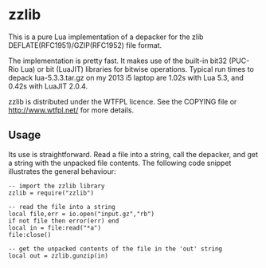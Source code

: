 # zzlib

This is a pure Lua implementation of a depacker for the zlib DEFLATE(RFC1951)/GZIP(RFC1952) file format.

The implementation is pretty fast. It makes use of the built-in bit32 (PUC-Rio
Lua) or bit (LuaJIT) libraries for bitwise operations. Typical run times to
depack lua-5.3.3.tar.gz on my 2013 i5 laptop are 1.02s with Lua 5.3, and 0.42s
with LuaJIT 2.0.4.

zzlib is distributed under the WTFPL licence. See the COPYING file
or http://www.wtfpl.net/ for more details.

## Usage

Its use is straightforward. Read a file into a string, call the depacker, and get a string with the unpacked file contents. The following code snippet illustrates the general behaviour:

```
-- import the zzlib library
zzlib = require("zzlib")

-- read the file into a string
local file,err = io.open("input.gz","rb")
if not file then error(err) end
local in = file:read("*a")
file:close()

-- get the unpacked contents of the file in the 'out' string
local out = zzlib.gunzip(in)
```
